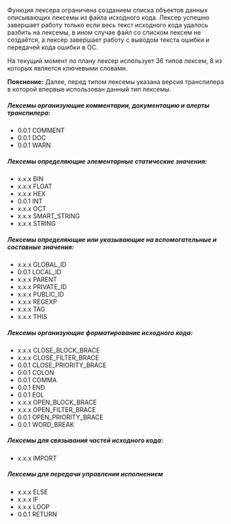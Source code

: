 Функция лексера ограничена созданием списка объектов данных описывающих лексемы из файла исходного кода.
Лексер успешно завершает работу только если весь текст исходного кода удалось разбить на лексемы, в ином случае
файл со списком лексем не создаётся, а лексер завершает работу с выводом текста ошибки и передачей кода ошибки в ОС.

На текущий момент по плану лексер использует 36 типов лексем, 8 из которых является ключевыми словами.

**Пояснение:** Далее, перед типом лексемы указана версия транспилера в которой впервые использован данный тип лексемы.

##### Лексемы организующие комментарии, документацию и алерты транспилера:
* 0.0.1 COMMENT
* 0.0.1 DOC
* 0.0.1 WARN

##### Лексемы определяющие элементарные статические значения:
* x.x.x BIN
* x.x.x FLOAT
* x.x.x HEX
* 0.0.1 INT
* x.x.x OCT
* x.x.x SMART_STRING
* x.x.x STRING

##### Лексемы определяющие или указывающие на вспомогательные и составные значения:
* x.x.x GLOBAL_ID
* 0.0.1 LOCAL_ID
* x.x.x PARENT
* x.x.x PRIVATE_ID
* x.x.x PUBLIC_ID
* x.x.x REGEXP
* x.x.x TAG
* x.x.x THIS

##### Лексемы организующие форматирование исходного кода:
* x.x.x CLOSE_BLOCK_BRACE
* x.x.x CLOSE_FILTER_BRACE
* 0.0.1 CLOSE_PRIORITY_BRACE
* 0.0.1 COLON
* 0.0.1 COMMA
* 0.0.1 END
* 0.0.1 EOL
* x.x.x OPEN_BLOCK_BRACE
* x.x.x OPEN_FILTER_BRACE
* 0.0.1 OPEN_PRIORITY_BRACE
* 0.0.1 WORD_BREAK

##### Лексемы для связывания частей исходного кода:
* x.x.x IMPORT

##### Лексемы для передачи управления исполнением
* x.x.x ELSE
* x.x.x IF
* x.x.x LOOP
* 0.0.1 RETURN
